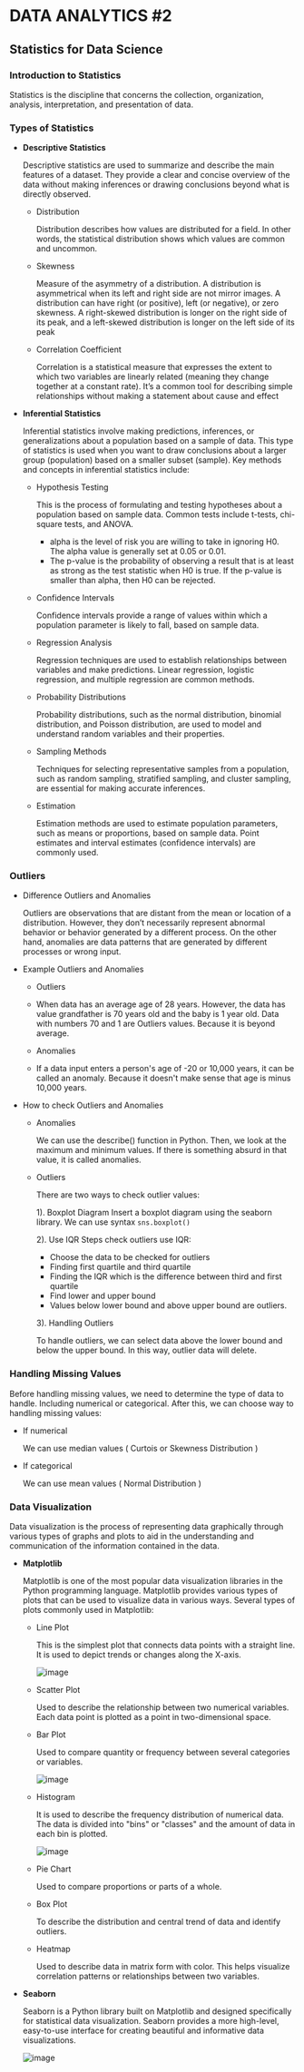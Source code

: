 # DATA ANALYTICS #2
## Statistics for Data Science
### Introduction to Statistics
Statistics is the discipline that concerns the collection, organization, analysis, interpretation, and presentation of data.
### Types of Statistics
   - __Descriptive Statistics__
     
     Descriptive statistics are used to summarize and describe the main features of a dataset. They provide a clear and concise overview of the data without making inferences or drawing conclusions beyond what is directly observed.

     - Distribution

       Distribution describes how values are distributed for a field. In other words, the statistical distribution shows which values are common and uncommon.

     - Skewness
    
       Measure of the asymmetry of a distribution. A distribution is asymmetrical when its left and right side are not mirror images. A distribution can have right (or positive), left (or negative), or zero skewness. A right-skewed distribution is longer on the right side of its peak, and a left-skewed distribution is longer on the left side of its peak

      - Correlation Coefficient
        
        Correlation is a statistical measure that expresses the extent to which two variables are linearly related (meaning they change together at a constant rate). It’s a common tool for describing simple relationships without making a statement about cause and effect
     
   - __Inferential Statistics__

     Inferential statistics involve making predictions, inferences, or generalizations about a population based on a sample of data. This type of statistics is used when you want to draw conclusions about a larger group (population) based on a smaller subset (sample). Key methods and concepts in inferential statistics include:
     
     - Hypothesis Testing

        This is the process of formulating and testing hypotheses about a population based on sample data. Common tests include t-tests, chi-square tests, and ANOVA.
         - alpha is the level of risk you are willing to take in ignoring H0. The alpha value is generally set at 0.05 or 0.01.
         - The p-value is the probability of observing a result that is at least as strong as the test statistic when H0 is true. If the p-value is smaller than alpha, then H0 can be rejected.

     - Confidence Intervals
     
       Confidence intervals provide a range of values within which a population parameter is likely to fall, based on sample data.

     - Regression Analysis
     
       Regression techniques are used to establish relationships between variables and make predictions. Linear regression, logistic regression, and multiple regression are common methods.

     - Probability Distributions
     
       Probability distributions, such as the normal distribution, binomial distribution, and Poisson distribution, are used to model and understand random variables and their properties.

     - Sampling Methods

       Techniques for selecting representative samples from a population, such as random sampling, stratified sampling, and cluster sampling, are essential for making accurate inferences.

     - Estimation

       Estimation methods are used to estimate population parameters, such as means or proportions, based on sample data. Point estimates and interval estimates (confidence intervals) are commonly used.

### Outliers
- Difference Outliers and Anomalies

  Outliers are observations that are distant from the mean or location of a distribution. However, they don’t necessarily represent abnormal behavior or behavior generated by a different process. On the other hand, anomalies are data patterns that are generated by different processes or wrong input.

- Example Outliers and Anomalies
  
  - Outliers
  - 
    When data has an average age of 28 years. However, the data has value grandfather is 70 years old and the baby is 1 year old. Data with numbers 70 and 1 are Outliers values. Because it is beyond average.

  - Anomalies
  - 
    If a data input enters a person's age of -20 or 10,000 years, it can be called an anomaly. Because it doesn't make sense that age is minus 10,000 years.

- How to check Outliers and Anomalies

  - Anomalies
    
    We can use the describe() function in Python. Then, we look at the maximum and minimum values. If there is something absurd in that value, it is called anomalies.

  - Outliers
  
    There are two ways to check outlier values:

    1). Boxplot Diagram Insert a boxplot diagram using the seaborn library. We can use syntax `sns.boxplot()`
   
    2). Use IQR Steps check outliers use IQR:

      - Choose the data to be checked for outliers
      - Finding first quartile and third quartile
      - Finding the IQR which is the difference between third and first quartile
      - Find lower and upper bound
      - Values below lower bound and above upper bound are outliers.
        
    3). Handling Outliers

       To handle outliers, we can select data above the lower bound and below the upper bound. In this way, outlier data will delete.

### Handling Missing Values
Before handling missing values, we need to determine the type of data to handle. Including numerical or categorical. After this, we can choose way to handling missing values:
- If numerical

  We can use median values ( Curtois or Skewness Distribution )
- If categorical

  We can use mean values ( Normal Distribution )

### Data Visualization
Data visualization is the process of representing data graphically through various types of graphs and plots to aid in the understanding and communication of the information contained in the data.

- __Matplotlib__

  Matplotlib is one of the most popular data visualization libraries in the Python programming language. Matplotlib provides various types of plots that can be used to visualize data in various ways. Several types of plots commonly used in Matplotlib:

  - Line Plot

    This is the simplest plot that connects data points with a straight line. It is used to depict trends or changes along the X-axis.

    ![image](https://github.com/NinysRevalyna/data_analytics_2/assets/72516143/fea54b9c-68a3-4c55-93b3-cb17bf173549)

  - Scatter Plot
 
    Used to describe the relationship between two numerical variables. Each data point is plotted as a point in two-dimensional space.

  - Bar Plot

    Used to compare quantity or frequency between several categories or variables.

    ![image](https://github.com/NinysRevalyna/data_analytics_2/assets/72516143/14b8d930-d9c1-4478-b066-2a967dd36b91)

  - Histogram
 
    It is used to describe the frequency distribution of numerical data. The data is divided into "bins" or "classes" and the amount of data in each bin is plotted.

    ![image](https://github.com/NinysRevalyna/data_analytics_2/assets/72516143/503be16b-b721-4752-9b8f-414e881e7791)

  - Pie Chart

    Used to compare proportions or parts of a whole.

  - Box Plot

    To describe the distribution and central trend of data and identify outliers.

  - Heatmap

    Used to describe data in matrix form with color. This helps visualize correlation patterns or relationships between two variables.

- __Seaborn__

  Seaborn is a Python library built on Matplotlib and designed specifically for statistical data visualization. Seaborn provides a more high-level, easy-to-use interface for creating beautiful and informative data visualizations.

  ![image](https://github.com/NinysRevalyna/data_analytics_2/assets/72516143/eea3a311-9779-4147-adda-c4860e8b074d)

    


    
     
